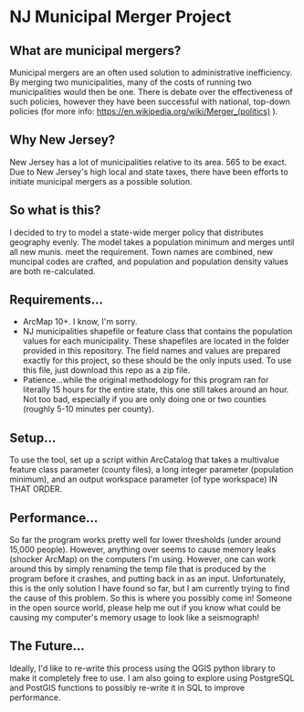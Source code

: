 NJ Municipal Merger Project
========

## What are municipal mergers? 

Municipal mergers are an often used solution to administrative inefficiency. By merging two municipalities, many of the costs of running two municipalities would then be one. There is debate over the effectiveness of such policies, however they have been successful with national, top-down policies (for more info: https://en.wikipedia.org/wiki/Merger_(politics) ). 

## Why New Jersey? 

New Jersey has a lot of municipalities relative to its area. 565 to be exact. Due to New Jersey's high local and state taxes, there have been efforts to initiate municipal mergers as a possible solution. 

## So what is this? 

I decided to try to model a state-wide merger policy that distributes geography evenly. The model takes a population minimum and merges until all new munis. meet the requirement. Town names are combined, new muncipal codes are crafted, and population and population density values are both re-calculated.

## Requirements...

- ArcMap 10+. I know, I'm sorry. 
- NJ municipalities shapefile or feature class that contains the population values for each municipality. These shapefiles are located in the folder provided in this repository. The field names and values are prepared exactly for this project, so these should be the only inputs used. To use this file, just download this repo as a zip file. 
- Patience...while the original methodology for this program ran for literally 15 hours for the entire state, this one still   takes around an hour. Not too bad, especially if you are only doing one or two counties (roughly 5-10 minutes per county).

## Setup...

To use the tool, set up a script within ArcCatalog that takes a multivalue feature class parameter (county files), a long integer parameter (population minimum), and an output workspace parameter (of type workspace) IN THAT ORDER. 

## Performance...

So far the program works pretty well for lower thresholds (under around 15,000 people). However, anything over seems to cause memory leaks (shocker ArcMap) on the computers I'm using. However, one can work around this by simply renaming the temp file that is produced by the program before it crashes, and putting back in as an input. Unfortunately, this is the only solution I have found so far, but I am currently trying to find the cause of this problem. So this is where you possibly come in! Someone in the open source world, please help me out if you know what could be causing my computer's memory usage to look like a seismograph! 

## The Future...

Ideally, I'd like to re-write this process using the QGIS python library to make it completely free to use. I am also going to explore using PostgreSQL and PostGIS functions to possibly re-write it in SQL to improve performance. 
